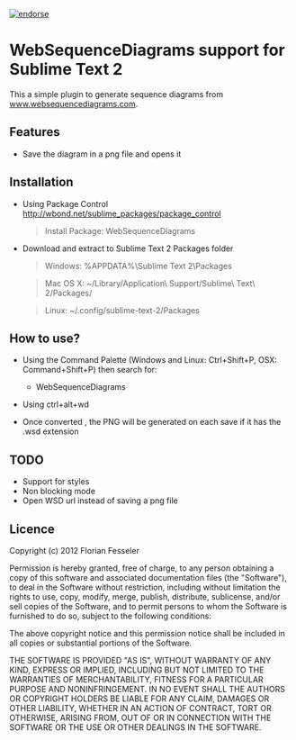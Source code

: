 [![endorse](http://api.coderwall.com/ffesseler/endorse.png)](http://coderwall.com/ffesseler) 

WebSequenceDiagrams support for Sublime Text 2
==============================================

This a simple plugin to generate sequence diagrams from www.websequencediagrams.com.

Features
---------

- Save the diagram in a png file and opens it


Installation
-------------

- Using Package Control http://wbond.net/sublime_packages/package_control

    > Install Package: WebSequenceDiagrams

- Download and extract to Sublime Text 2 Packages folder

    > Windows:  %APPDATA%\Sublime Text 2\Packages
    
    > Mac OS X: ~/Library/Application\ Support/Sublime\ Text\ 2/Packages/
    
    > Linux:    ~/.config/sublime-text-2/Packages

How to use?
-------------

- Using the Command Palette (Windows and Linux: Ctrl+Shift+P, OSX: Command+Shift+P) then search for:

    - WebSequenceDiagrams

- Using ctrl+alt+wd
- Once converted , the PNG will be generated on each save if it has the .wsd extension

TODO
----

- Support for styles
- Non blocking mode
- Open WSD url instead of saving a png file

Licence
-------

Copyright (c) 2012 Florian Fesseler

Permission is hereby granted, free of charge, to any person obtaining a copy of this software and associated documentation files (the "Software"), to deal in the Software without restriction, including without limitation the rights to use, copy, modify, merge, publish, distribute, sublicense, and/or sell copies of the Software, and to permit persons to whom the Software is furnished to do so, subject to the following conditions:

The above copyright notice and this permission notice shall be included in all copies or substantial portions of the Software.

THE SOFTWARE IS PROVIDED "AS IS", WITHOUT WARRANTY OF ANY KIND, EXPRESS OR IMPLIED, INCLUDING BUT NOT LIMITED TO THE WARRANTIES OF MERCHANTABILITY, FITNESS FOR A PARTICULAR PURPOSE AND NONINFRINGEMENT. IN NO EVENT SHALL THE AUTHORS OR COPYRIGHT HOLDERS BE LIABLE FOR ANY CLAIM, DAMAGES OR OTHER LIABILITY, WHETHER IN AN ACTION OF CONTRACT, TORT OR OTHERWISE, ARISING FROM, OUT OF OR IN CONNECTION WITH THE SOFTWARE OR THE USE OR OTHER DEALINGS IN THE SOFTWARE.
